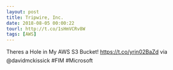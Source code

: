 ```yaml
---
layout: post
title: Tripwire, Inc.
date: 2018-08-05 00:00:22
tourl: http://t.co/1sHmVCRv8W
tags: [AWS]
---
```

Theres a Hole in My AWS S3 Bucket! https://t.co/yrin02BaZd via @davidmckissick #FIM #Microsoft